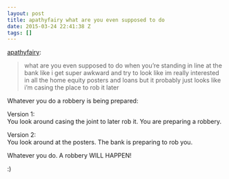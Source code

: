 ```yaml
---
layout: post
title: apathyfairy what are you even supposed to do
date: 2015-03-24 22:41:38 Z
tags: []
---
```

[apathyfairy](http://apathyfairy.tumblr.com/post/114527784419/what-are-you-even-supposed-to-do-when-youre):

> what are you even supposed to do when you’re standing in line at the bank like i get super awkward and try to look like im really interested in all the home equity posters and loans but it probably just looks like i’m casing the place to rob it later

Whatever you do a robbery is being prepared:

Version 1:  
You look around casing the joint to later rob it. You are preparing a robbery.

Version 2:  
You look around at the posters. The bank is preparing to rob you.

Whatever you do. A robbery WILL HAPPEN!

:)
